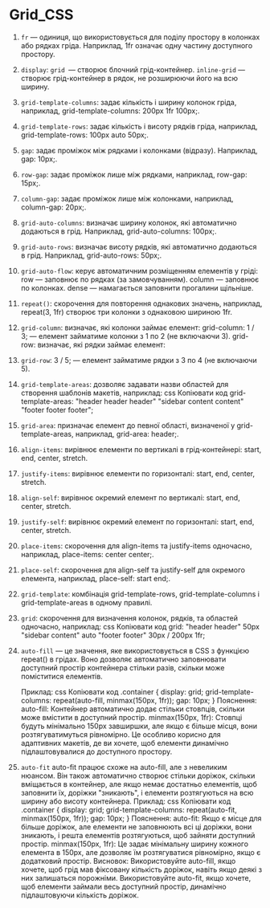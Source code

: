 # Grid_CSS

1. `fr` — одиниця, що використовується для поділу простору в колонках або рядках гріда. 
   Наприклад, 1fr означає одну частину доступного простору.

2. `display`:
   `grid `— створює блочний грід-контейнер.
   `inline-grid` — створює грід-контейнер в рядок, не розширюючи його на всю ширину.

3. `grid-template-columns`: задає кількість і ширину колонок гріда, наприклад, 
    grid-template-columns: 200px 1fr 100px;.

4. `grid-template-rows`: задає кількість і висоту рядків гріда, наприклад, 
    grid-template-rows: 100px auto 50px;.

5. `gap`: задає проміжок між рядками і колонками (відразу). Наприклад, gap: 10px;.

6. `row-gap`: задає проміжок лише між рядками, наприклад, row-gap: 15px;.

7. `column-gap`: задає проміжок лише між колонками, наприклад, column-gap: 20px;.

8. `grid-auto-columns`: визначає ширину колонок, які автоматично додаються в грід. 
   Наприклад, grid-auto-columns: 100px;.

9. `grid-auto-rows`: визначає висоту рядків, які автоматично додаються в грід. 
   Наприклад, grid-auto-rows: 50px;.

10. `grid-auto-flow`: керує автоматичним розміщенням елементів у гріді:
    row — заповнює по рядках (за замовчуванням).
    column — заповнює по колонках.
    dense — намагається заповнити прогалини щільніше.

11. `repeat()`: скорочення для повторення однакових значень, наприклад, repeat(3, 1fr)
    створює три колонки з однаковою шириною 1fr.

12. `grid-column`: визначає, які колонки займає елемент:
    grid-column: 1 / 3; — елемент займатиме колонки з 1 по 2 (не включаючи 3).
    grid-row: визначає, які рядки займає елемент:

13. `grid-row`: 3 / 5; — елемент займатиме рядки з 3 по 4 (не включаючи 5).

14. `grid-template-areas`: дозволяє задавати назви областей для створення шаблонів макетів, наприклад:
    css
    Копіювати код
    grid-template-areas:
    "header header header"
    "sidebar content content"
    "footer footer footer";

15. `grid-area`: призначає елемент до певної області, визначеної у grid-template-areas, 
    наприклад, grid-area: header;.

16. `align-items`: вирівнює елементи по вертикалі в грід-контейнері:
    start, end, center, stretch.

17. `justify-items`: вирівнює елементи по горизонталі:
    start, end, center, stretch.

18. `align-self`: вирівнює окремий елемент по вертикалі:
    start, end, center, stretch.

19. `justify-self`: вирівнює окремий елемент по горизонталі:
    start, end, center, stretch.

20. `place-items`: скорочення для align-items та justify-items одночасно, 
    наприклад, place-items: center center;.

21. `place-self`: скорочення для align-self та justify-self для окремого елемента, 
    наприклад, place-self: start end;.

22. `grid-template`: комбінація grid-template-rows, grid-template-columns і grid-template-areas в одному правилі.
    
23. `grid`: скорочення для визначення колонок, рядків, та областей одночасно, наприклад:
    css
    Копіювати код
    grid:
    "header header" 50px
    "sidebar content" auto
    "footer footer" 30px /
    200px 1fr;

24. `auto-fill` — це значення, яке використовується в CSS з функцією repeat() в грідах. 
   Воно дозволяє автоматично заповнювати доступний простір контейнера стільки разів, скільки може 
   поміститися елементів.

    Приклад:
    css
    Копіювати код
    .container {
    display: grid;
    grid-template-columns: repeat(auto-fill, minmax(150px, 1fr));
    gap: 10px;
    }
    Пояснення:
    auto-fill: Контейнер автоматично додає стільки стовпців, скільки може вмістити в доступний простір.
    minmax(150px, 1fr): Стовпці будуть мінімально 150px завширшки, але якщо є більше місця, 
    вони розтягуватимуться рівномірно.
    Це особливо корисно для адаптивних макетів, де ви хочете, щоб елементи динамічно підлаштовувалися 
    до доступного простору.

25. `auto-fit`
    auto-fit працює схоже на auto-fill, але з невеликим нюансом. Він також автоматично створює стільки 
    доріжок, скільки вміщається в контейнер, але якщо немає достатньо елементів, щоб заповнити їх, 
    доріжки "зникають", і елементи розтягуються на всю ширину або висоту контейнера.
    Приклад:
    css
    Копіювати код
    .container {
    display: grid;
    grid-template-columns: repeat(auto-fit, minmax(150px, 1fr));
    gap: 10px;
    }
    Пояснення:
    auto-fit: Якщо є місце для більше доріжок, але елементи не заповнюють всі ці доріжки, вони зникають, 
    і решта елементів розтягуються, щоб зайняти доступний простір.
    minmax(150px, 1fr): Це задає мінімальну ширину кожного елемента в 150px, але дозволяє їм розтягуватися
    рівномірно, якщо є додатковий простір.
    Висновок:
    Використовуйте auto-fill, якщо хочете, щоб грід мав фіксовану кількість доріжок, навіть якщо деякі з
    них залишаться порожніми.
    Використовуйте auto-fit, якщо хочете, щоб елементи займали весь доступний простір, динамічно 
    підлаштовуючи кількість доріжок.






















